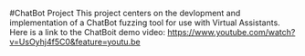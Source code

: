 #ChatBot Project
This project centers on the devlopment and implementation of a ChatBot fuzzing tool for use with Virtual Assistants. 
Here is a link to the ChatBoit demo video: https://www.youtube.com/watch?v=UsOyhj4f5C0&feature=youtu.be
